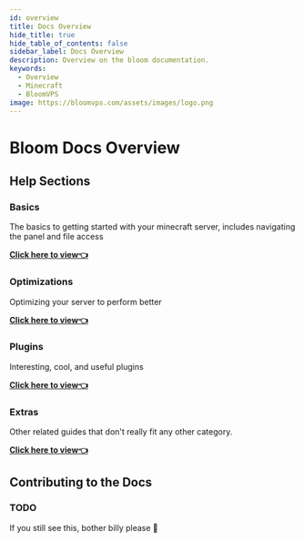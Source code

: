 ```yaml
---
id: overview
title: Docs Overview
hide_title: true
hide_table_of_contents: false
sidebar_label: Docs Overview
description: Overview on the bloom documentation.
keywords:
  - Overview
  - Minecraft
  - BloomVPS
image: https://bloomvps.com/assets/images/logo.png
---
```

# Bloom Docs Overview
## Help Sections
### Basics
The basics to getting started with your minecraft server, includes navigating the panel and file access

**[Click here to view:point_left:](basic-controls.md)**
### Optimizations
Optimizing your server to perform better

**[Click here to view:point_left:](fabric-server-optimization.md)**
### Plugins
Interesting, cool, and useful plugins

**[Click here to view:point_left:](overview.md)**
### Extras
Other related guides that don't really fit any other category.

**[Click here to view:point_left:](mobile-app.md)**
## Contributing to the Docs
### TODO
If you still see this, bother billy please :pray:
